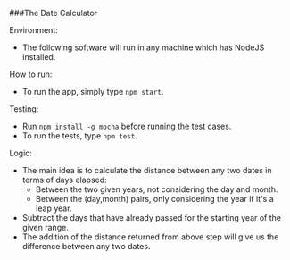 ###The Date Calculator

Environment:
- The following software will run in any machine which has NodeJS installed.

How to run:
- To run the app, simply type `npm start`.

Testing:
- Run `npm install -g mocha` before running the test cases.
- To run the tests, type `npm test`.

Logic:
- The main idea is to calculate the distance between any two dates in terms of days elapsed:
  - Between the two given years, not considering the day and month.
  - Between the (day,month) pairs, only considering the year if it's a leap year.
- Subtract the days that have already passed for the starting year of the given range.
- The addition of the distance returned from above step will give us the difference between any two dates.
